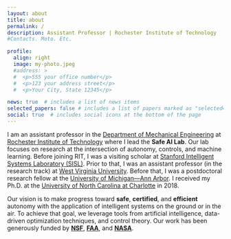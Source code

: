 ```yaml
---
layout: about
title: about
permalink: /
description: Assistant Professor | Rochester Institute of Technology
#Contacts. Moto. Etc.

profile:
  align: right
  image: my-photo.jpeg
  #address: >
  #  <p>555 your office number</p>
  #  <p>123 your address street</p>
  #  <p>Your City, State 12345</p>

news: true  # includes a list of news items
selected_papers: false # includes a list of papers marked as "selected={true}"
social: true  # includes social icons at the bottom of the page
---
```


I am an assistant professor in the [Department of Mechanical Engineering](https://www.rit.edu/engineering/department-mechanical-engineering) at [Rochester Institute of Technology](https://www.rit.edu/) where I lead the **Safe AI Lab**. Our lab focuses on research at the intersection of autonomy, controls, and machine learning. Before joining RIT, I was a visiting scholar at [Stanford Intelligent Systems Laboratory (SISL)](http://sisl.stanford.edu/). Prior to that, I was an assistant professor (in the research track) at [West Virginia University](https://www.wvu.edu/). Before that, I was a postdoctoral research fellow at the [University of Michigan—Ann Arbor](https://umich.edu/). I received my Ph.D. at the [University of North Carolina at Charlotte](https://www.charlotte.edu/) in 2018.


Our vision is to make progress toward **safe**, **certified**, and **efficient** autonomy with the application of intelligent systems on the ground or in the air. To achieve that goal, we leverage tools from artificial intelligence, data-driven optimization techniques, and control theory. Our work has been generously funded by **[NSF](https://www.nsf.gov/awardsearch/showAward?AWD_ID=2132060)**, **[FAA](https://media.statler.wvu.edu/news/2021/09/09/wvu-engineer-earns-federal-award-for-safety-validation-of-ai-based-avionic-systems)**, and **[NASA](https://media.statler.wvu.edu/news/2022/01/24/wvu-engineers-address-nasa-problems-through-artificial-intelligence)**.



